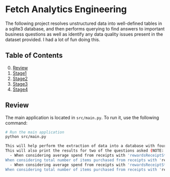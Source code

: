 # Fetch Analytics Engineering
The following project resolves unstructured data into well-defined tables in a sqlite3 database, and then performs querying to find answers to important business questions as well as identify any data quality issues present in the dataset provided. I had a lot of fun doing this.

## Table of Contents

0. [Review](#installation)
1. [Stage1](#model&extract)
2. [Stage2](#sqlqueries)
3. [Stage3](#dataquality)
4. [Stage4](#email)

## Review
The main application is located in `src/main.py`. To run it, use the following command:

```bash
# Run the main application
python src/main.py

This will help perform the extraction of data into a database with four tables: receipts, rececipt_items, brands, and users. 
This will also print the results for two of the questions asked (NOTE: This assumes that 'Accepted' = 'Finished')
  - When considering average spend from receipts with 'rewardsReceiptStatus’ of ‘Finished’ or ‘Rejected’, which is greater?
When considering total number of items purchased from receipts with 'rewardsReceiptStatus’ of ‘Accepted’ or ‘Rejected’, which is greater?
  - When considering average spend from receipts with 'rewardsReceiptStatus’ of ‘Finished’ or ‘Rejected’, which is greater?
When considering total number of items purchased from receipts with 'rewardsReceiptStatus’ of ‘Accepted’ or ‘Rejected’, which is greater?
